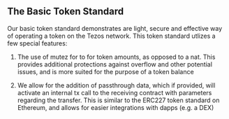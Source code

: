 ## The Basic Token Standard

Our basic token standard demonstrates are light, secure and effective way of operating a token on the Tezos network. This token standard utlizes a few special features:

1) The use of mutez for to for token amounts, as opposed to a nat. This provides additional protections against overflow and other potential issues, and is more suited for the purpose of a token balance

2) We allow for the addition of passthrough data, which if provided, will activate an internal tx call to the receiving contract with parameters regarding the transfer. This is similar to the ERC227 token standard on Ethereum, and allows for easier integrations with dapps (e.g. a DEX)
